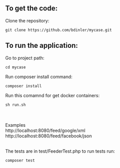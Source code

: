 
To get the code:
-------------------
Clone the repository:

    git clone https://github.com/bdinler/mycase.git



To run the application:
-------------------
Go to project path:

    cd mycase

Run composer install command:

    composer install

Run this comamnd for get docker containers:

    sh run.sh


<br><br>
Examples <br>
http://localhost:8080/feed/google/xml <br>
http://localhost:8080/feed/facebook/json
<br>
<br>

The tests are in test/FeederTest.php to run tests run:

    composer test


